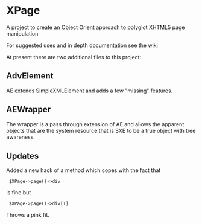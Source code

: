 # XPage
A project to create an Object Orient approach to polyglot XHTML5 page manipulation

For suggested uses and in depth documentation see the [wiki](https://github.com/lordmatt/XPage/wiki)

At present there are two additional files to this project:

## AdvElement
AE extends SimpleXMLElement and adds a few "missing" features.

## AEWrapper
The wrapper is a pass through extension of AE and allows the apparent objects 
that are the system resource that is SXE to be a true object with tree awareness.

## Updates

Added a new hack of a method which copes with the fact that 

     $XPage->page()->div 

is fine but

     $XPage->page()->div[1]

Throws a pink fit.